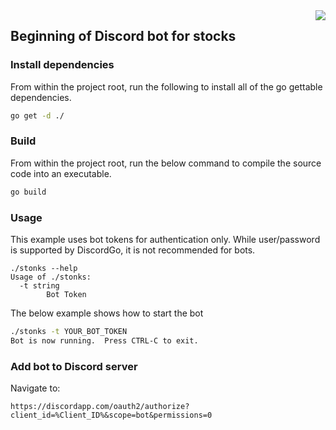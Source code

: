 <img align="right" src="http://bwmarrin.github.io/discordgo/img/discordgo.png">

## Beginning of Discord bot for stocks

### Install dependencies

From within the project root, run the following to install all of the go gettable dependencies.

```sh
go get -d ./
```

### Build

From within the project root, run the below command to compile the source code into an executable.

```sh
go build
```

### Usage

This example uses bot tokens for authentication only. While user/password is
supported by DiscordGo, it is not recommended for bots.

```
./stonks --help
Usage of ./stonks:
  -t string
        Bot Token
```

The below example shows how to start the bot

```sh
./stonks -t YOUR_BOT_TOKEN
Bot is now running.  Press CTRL-C to exit.
```

### Add bot to Discord server

Navigate to:

```
https://discordapp.com/oauth2/authorize?client_id=%Client_ID%&scope=bot&permissions=0
```

